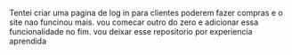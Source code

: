 Tentei criar uma pagina de log in para clientes poderem fazer compras e o site nao funcinou mais. vou comecar outro do zero e adicionar essa funcionalidade no fim. vou deixar esse repositorio por experiencia aprendida
